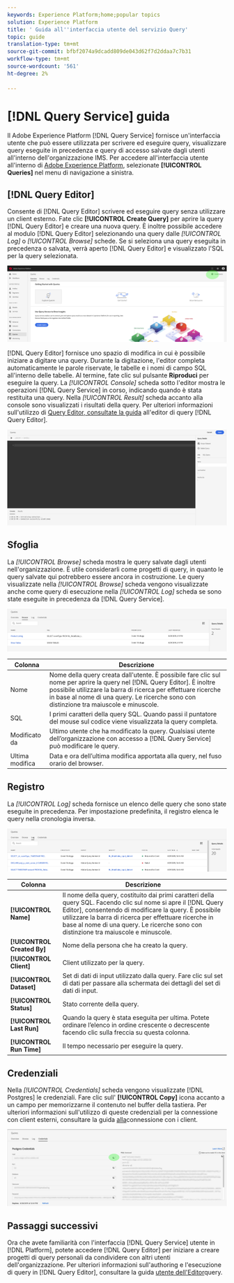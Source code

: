 ```yaml
---
keywords: Experience Platform;home;popular topics
solution: Experience Platform
title: ' Guida all''interfaccia utente del servizio Query'
topic: guide
translation-type: tm+mt
source-git-commit: bfbf2074a9dcadd809de043d62f7d2ddaa7c7b31
workflow-type: tm+mt
source-wordcount: '561'
ht-degree: 2%

---
```



# [!DNL Query Service] guida

Il Adobe Experience Platform  [!DNL Query Service] fornisce un&#39;interfaccia utente che può essere utilizzata per scrivere ed eseguire query, visualizzare query eseguite in precedenza e query di accesso salvate dagli utenti all&#39;interno dell&#39;organizzazione IMS. Per accedere all&#39;interfaccia utente all&#39;interno di [Adobe Experience Platform][platform-ui], selezionate **[!UICONTROL Queries]** nel menu di navigazione a sinistra.

## [!DNL Query Editor]

Consente di [!DNL Query Editor] scrivere ed eseguire query senza utilizzare un client esterno. Fate clic **[!UICONTROL Create Query]** per aprire la query [!DNL Query Editor] e creare una nuova query. È inoltre possibile accedere al modulo [!DNL Query Editor] selezionando una query dalle *[!UICONTROL Log]* o *[!UICONTROL Browse]* schede. Se si seleziona una query eseguita in precedenza o salvata, verrà aperto [!DNL Query Editor] e visualizzato l&#39;SQL per la query selezionata.

![Immagine](../images/queries/ui-overview/overview.png)

[!DNL Query Editor] fornisce uno spazio di modifica in cui è possibile iniziare a digitare una query. Durante la digitazione, l&#39;editor completa automaticamente le parole riservate, le tabelle e i nomi di campo SQL all&#39;interno delle tabelle. Al termine, fate clic sul pulsante **Riproduci** per eseguire la query. La *[!UICONTROL Console]* scheda sotto l&#39;editor mostra le operazioni [!DNL Query Service] in corso, indicando quando è stata restituita una query. Nella *[!UICONTROL Result]* scheda accanto alla console sono visualizzati i risultati della query. Per ulteriori informazioni sull&#39;utilizzo di [Query Editor, consultate la guida][query-editor] all&#39;editor di query [!DNL Query Editor].

![Immagine](../images/queries/ui-overview/query-editor.png)

## Sfoglia

La *[!UICONTROL Browse]* scheda mostra le query salvate dagli utenti nell&#39;organizzazione. È utile considerarli come progetti di query, in quanto le query salvate qui potrebbero essere ancora in costruzione. Le query visualizzate nella *[!UICONTROL Browse]* scheda vengono visualizzate anche come query di esecuzione nella *[!UICONTROL Log]* scheda se sono state eseguite in precedenza da [!DNL Query Service].

![Immagine](../images/queries/ui-overview/browse.png)

| Colonna | Descrizione |
| --- | --- |
| Nome | Nome della query creata dall&#39;utente. È possibile fare clic sul nome per aprire la query nel [!DNL Query Editor]. È inoltre possibile utilizzare la barra di ricerca per effettuare ricerche in base al nome di una query. Le ricerche sono con distinzione tra maiuscole e minuscole. |
| SQL | I primi caratteri della query SQL. Quando passi il puntatore del mouse sul codice viene visualizzata la query completa. |
| Modificato da | Ultimo utente che ha modificato la query. Qualsiasi utente dell’organizzazione con accesso a [!DNL Query Service] può modificare le query. |
| Ultima modifica | Data e ora dell’ultima modifica apportata alla query, nel fuso orario del browser. |

## Registro

La *[!UICONTROL Log]* scheda fornisce un elenco delle query che sono state eseguite in precedenza. Per impostazione predefinita, il registro elenca le query nella cronologia inversa.

![Immagine](../images/queries/ui-overview/log.png)

| Colonna | Descrizione |
| --- | --- |
| **[!UICONTROL Name]** | Il nome della query, costituito dai primi caratteri della query SQL. Facendo clic sul nome si apre il [!DNL Query Editor], consentendo di modificare la query. È possibile utilizzare la barra di ricerca per effettuare ricerche in base al nome di una query. Le ricerche sono con distinzione tra maiuscole e minuscole. |
| **[!UICONTROL Created By]** | Nome della persona che ha creato la query. |
| **[!UICONTROL Client]** | Client utilizzato per la query. |
| **[!UICONTROL Dataset]** | Set di dati di input utilizzato dalla query. Fare clic sul set di dati per passare alla schermata dei dettagli del set di dati di input. |
| **[!UICONTROL Status]** | Stato corrente della query. |
| **[!UICONTROL Last Run]** | Quando la query è stata eseguita per ultima. Potete ordinare l’elenco in ordine crescente o decrescente facendo clic sulla freccia su questa colonna. |
| **[!UICONTROL Run Time]** | Il tempo necessario per eseguire la query. |

## Credenziali

Nella *[!UICONTROL Credentials]* scheda vengono visualizzate [!DNL Postgres] le credenziali. Fare clic sull&#39; **[!UICONTROL Copy]** icona accanto a un campo per memorizzarne il contenuto nel buffer della tastiera. Per ulteriori informazioni sull&#39;utilizzo di queste credenziali per la connessione con client esterni, consultare la guida [alla][connect-clients]connessione con i client.

![Immagine](../images/queries/ui-overview/credentials.png)

## Passaggi successivi

Ora che avete familiarità con l&#39;interfaccia [!DNL Query Service] utente in [!DNL Platform], potete accedere [!DNL Query Editor] per iniziare a creare progetti di query personali da condividere con altri utenti dell&#39;organizzazione. Per ulteriori informazioni sull&#39;authoring e l&#39;esecuzione di query in [!DNL Query Editor], consultare la guida [utente dell&#39;Editor][query-editor]query.

[platform-ui]: https://platform.adobe.com
[query-editor]: user-guide.md
[connect-clients]: ../clients/overview.md
